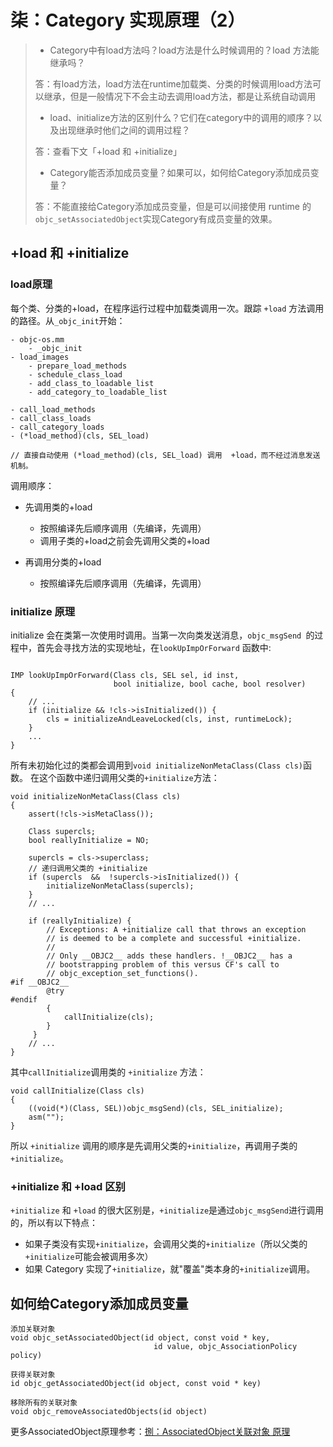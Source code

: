 # 柒：Category 实现原理（2）

> - Category中有load方法吗？load方法是什么时候调用的？load 方法能继承吗？
> 
> 答：有load方法，load方法在runtime加载类、分类的时候调用load方法可以继承，但是一般情况下不会主动去调用load方法，都是让系统自动调用
> > - load、initialize方法的区别什么？它们在category中的调用的顺序？以及出现继承时他们之间的调用过程？> 
> 答：查看下文「+load 和 +initialize」
> 
> - Category能否添加成员变量？如果可以，如何给Category添加成员变量？
> 
> 答：不能直接给Category添加成员变量，但是可以间接使用 runtime 的`objc_setAssociatedObject`实现Category有成员变量的效果。



## +load 和 +initialize

### load原理

每个类、分类的+load，在程序运行过程中加载类调用一次。跟踪 `+load` 方法调用的路径。从`_objc_init`开始：

```
- objc-os.mm	- _objc_init- load_images	- prepare_load_methods	- schedule_class_load	- add_class_to_loadable_list	- add_category_to_loadable_list- call_load_methods- call_class_loads- call_category_loads
- (*load_method)(cls, SEL_load)

// 直接自动使用 (*load_method)(cls, SEL_load) 调用  +load，而不经过消息发送机制。
```

调用顺序：

- 先调用类的+load	- 按照编译先后顺序调用（先编译，先调用）	- 调用子类的+load之前会先调用父类的+load- 再调用分类的+load	- 按照编译先后顺序调用（先编译，先调用）



### initialize 原理
initialize 会在类第一次使用时调用。当第一次向类发送消息，`objc_msgSend `的过程中，首先会寻找方法的实现地址，在`lookUpImpOrForward` 函数中:

```

IMP lookUpImpOrForward(Class cls, SEL sel, id inst, 
                       bool initialize, bool cache, bool resolver)
{
	// ...
    if (initialize && !cls->isInitialized()) {
        cls = initializeAndLeaveLocked(cls, inst, runtimeLock);
    }
    ...
}
```

所有未初始化过的类都会调用到`void initializeNonMetaClass(Class cls)`函数。
在这个函数中递归调用父类的`+initialize`方法：

```
void initializeNonMetaClass(Class cls)
{
    assert(!cls->isMetaClass());

    Class supercls;
    bool reallyInitialize = NO;

    supercls = cls->superclass;
    // 递归调用父类的 +initialize
    if (supercls  &&  !supercls->isInitialized()) {
        initializeNonMetaClass(supercls);
    }
    // ...    
    
    if (reallyInitialize) {
        // Exceptions: A +initialize call that throws an exception 
        // is deemed to be a complete and successful +initialize.
        //
        // Only __OBJC2__ adds these handlers. !__OBJC2__ has a
        // bootstrapping problem of this versus CF's call to
        // objc_exception_set_functions().
#if __OBJC2__
        @try
#endif
        {
            callInitialize(cls);  
        }
     }
    // ...
}
```

其中`callInitialize`调用类的 `+initialize` 方法：

```
void callInitialize(Class cls)
{
    ((void(*)(Class, SEL))objc_msgSend)(cls, SEL_initialize);
    asm("");
}
``` 

所以 `+initialize` 调用的顺序是先调用父类的`+initialize`，再调用子类的`+initialize`。

### +initialize 和 +load 区别

`+initialize` 和 `+load` 的很大区别是，`+initialize`是通过`objc_msgSend`进行调用的，所以有以下特点：
- 如果子类没有实现`+initialize`，会调用父类的`+initialize`（所以父类的`+initialize`可能会被调用多次）- 如果 Category 实现了`+initialize`，就"覆盖"类本身的`+initialize`调用。


## 如何给Category添加成员变量

```
添加关联对象void objc_setAssociatedObject(id object, const void * key,                                id value, objc_AssociationPolicy policy)获得关联对象id objc_getAssociatedObject(id object, const void * key)移除所有的关联对象void objc_removeAssociatedObjects(id object)
```

更多AssociatedObject原理参考：[捌：AssociatedObject关联对象 原理](https://github.com/PhoenixiOSer/iOSLearningManual/blob/master/%E7%94%B1%E9%9D%A2%E8%AF%95%E9%A2%98%E6%9D%A5%E4%BA%86%E8%A7%A3iOS%E5%BA%95%E5%B1%82%E5%8E%9F%E7%90%86/%E6%8D%8C%EF%BC%9AAssociatedObject%E5%85%B3%E8%81%94%E5%AF%B9%E8%B1%A1%E5%8E%9F%E7%90%86.md)

